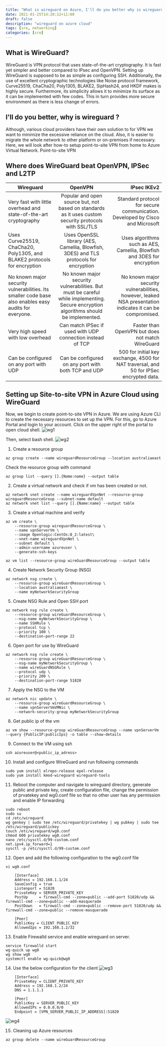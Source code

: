 ```yaml
---
title: "What is wireguard on Azure, I'll do you better why is wireguard on Azure ?"
date: 2021-01-25T14:20:12+11:00
draft: false
description: "wireguard on azure cloud"
tags: [sre, networking]
categories: [sre]
---
```


## What is WireGuard?

WireGuard is VPN protocol that uses state-of-the-art cryptography. It is fast yet simpler and better compared to IPsec and OpenVPN. Setting up WireGuard is supposed to be as simple as configuring SSH. Additionally, the use of excellent cryptographic technologies like Noise protocol framework, Curve25519, ChaCha20, Poly1305, BLAKE2, SipHash24, and HKDF makes is highly secure. Furthermore, its simplicity allows it to minimize its surface as it can be implemented with few codes. This in turn provides more secure environment as there is less change of errors.

## I'll do you better, why is wireguard ?

Although, various cloud providers have their own solution to for VPN we want to minimize the excessive reliance on the cloud. Also, it is easier to migrate the whole network to other platform or on-premises if necessary. Here, we will look after how-to setup point-to-site VPN from home to Azure Virtual Network.
Point-to-site VPN

## Where does WireGuard beat OpenVPN, IPSec and L2TP

| Wireguard   |      OpenVPN      |  IPsec IKEv2 |
|-------------|:-----------------:|-------------:|
| Very fast with little overhead and state-of-the-art cryptography |  Popular and open source but, not based on standards as it uses custom security protocols with SSL/TLS | Standard protocol for secure communication. Developed by Cisco and Microsoft | 
| Uses Curve25519, ChaCha20, Poly1305, and BLAKE2 protocols for encryption |   Uses OpenSSL library (AES, Camellia, Blowfish, 3DES) and TLS protocols for encryption | Uses algorithms such as AES, Camellia, Blowfish and 3DES for encryption
| No known major security vulnerabilities. Its smaller code base also enables easy audits for everyone. | No known major security vulnerabilities. But must be careful while implementing. Secure encryption algorithms should be implemented. |  No known major security vulnerabilities, however, leaked NSA presentation indicates it can be compromised. |
| Very high speed with low overhead | Can match IPSec if used with UDP connection instead of TCP | Faster than OpenVPN but does not match WireGuard |
| Can be configured on any port with UDP | Can be configured on any port with both TCP and UDP | 500 for initial key exchange, 4500 for NAT traversal, and 50 for IPSec encrypted data. |

## Setting up Site-to-site VPN in Azure Cloud using WireGuard

Now, we begin to create point-to-site VPN in Azure. We are using Azure CLI to create the necessary resources to set up the VPN. For this, go to Azure Portal and login to your account. Click on the upper right of the portal to open cloud shell.
![wg1](/img/wg1.png)

Then, select bash shell.
![wg2](/img/wg2.png)


1.	Create a resource group
```
az group create --name wireguardResourceGroup --location australiaeast
```

Check the resource group with command
```
az group list --query [].{Name:name} --output table
```


2.	Create a virtual network and check if vm has been created or not.
```
az network vnet create --name wireguardVpnNet --resource-group wireguardResourceGroup --subnet-name default
az network vnet list --query [].{Name:name} --output table
```


3.	Create a virtual machine and verify
```
az vm create \
    --resource-group wireguardResourceGroup \
    --name vpnServerVm \
    --image Openlogic:CentOs:8_2:latest\
    --vnet-name wireguardVpnNet \
    --subnet default \
    --admin-username azureuser \
    --generate-ssh-keys
```

```
az vm list --resource-group wireGuardResourceGroup --output table
```


4.	Create Network Security Group (NSG)
```
az network nsg create \
    --resource-group wireGuardResourceGroup \
    --location australiaeast \
    --name myNetworkSecurityGroup
```

5.	Create NSG Rule and Open SSH port
```
az network nsg rule create \
    --resource-group wireGuardResourceGroup \
    --nsg-name myNetworkSecurityGroup \
    --name SSHRule \
    --protocol tcp \
    --priority 100 \
    --destination-port-range 22
```


6.	Open port for use by WireGuard
```
az network nsg rule create \
    --resource-group wireGuardResourceGroup \
    --nsg-name myNetworkSecurityGroup \
    --name wireGuardNSGRule \
    --protocol udp \
    --priority 200 \
    --destination-port-range 51820
```


7.	Apply the NSG to the VM
```
az network nic update \
    --resource-group wireGuardResourceGroup \
    --name vpnServerVmVMNic \
    --network-security-group myNetworkSecurityGroup
```

8.	Get public ip of the vm
```
az vm show --resource-group wireGuardResourceGroup --name vpnServerVm --query {PublicIP:publicIps} -o table --show-details
```


9.	Connect to the VM using ssh
```
ssh azureuser@<public_ip_adress>
```


10.	Install and configure WireGuard and run following commands
```
sudo yum install elrepo-release epel-release
sudo yum install kmod-wireguard wireguard-tools
```

11. Reboot the computer and navigate to wireguard directory, generate public and private key, create configuration file, change the permission of prvatekey and wg0.conf file so that no other user has any permission and enable IP forwarding
```
sudo reboot
sudo su
cd /etc/wireguard
wg genkey | sudo tee /etc/wireguard/privatekey | wg pubkey | sudo tee /etc/wireguard/publickey
touch /etc/wireguard/wg0.conf
chmod 600 privatekey wg0.conf
nano /etc/sysctl.d/99-custom.conf
net.ipv4.ip_forward=1
sysctl -p /etc/sysctl.d/99-custom.conf
```

12. Open and add the following configuration to the wg0.conf file
```
vi wg0.conf

    [Interface]
    Address = 192.168.1.1/24
    SaveConfig = true
    Listenport = 51820
    PrivateKey = SERVER_PRIVATE_KEY
    PostUp     = firewall-cmd --zone=public --add-port 51820/udp && firewall-cmd --zone=public --add-masquerade
    PostDown   = firewall-cmd --zone=public --remove-port 51820/udp && firewall-cmd --zone=public --remove-masquerade

    [Peer]
    PublicKey = CLIENT_PUBLIC_KEY
    AllowedIps = 192.168.1.2/32
```

13.	Enable Firewalld service and enable wireguard on server.
```
service firewalld start
wg-quick up wg0
wg show wg0
systemctl enable wg-quick@wg0
```

14. Use the below configuration for the client
![wg3](/img/wg3.png)
```
    [Interface]
    PrivateKey = CLIENT_PRIVATE_KEY
    Address = 192.168.1.2/24
    DNS = 1.1.1.1

    [Peer]
    PublicKey = SERVER_PUBLIC_KEY
    AllowedIPs = 0.0.0.0/0
    Endpoint = [VPN_SERVER_PUBLIC_IP_ADDRESS]:51820
```
![wg4](/img/wg4.png)


15.	Cleaning up Azure resources
```
az group delete --name wireGuardResourceGroup
```